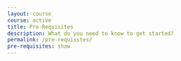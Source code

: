 ```yaml
---
layout: course
course: active
title: Pre-Requisites
description: What do you need to know to get started?
permalink: /pre-requisites/
pre-requisites: show
---
```

